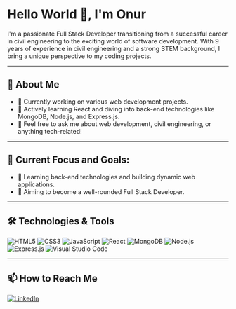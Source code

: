 # Hello World 👋, I'm Onur

I'm a passionate Full Stack Developer transitioning from a successful career in civil engineering to the exciting world of software development. With 9 years of experience in civil engineering and a strong STEM background, I bring a unique perspective to my coding projects.

---

## 🚀 About Me
- 🔭 Currently working on various web development projects.
- 🌱 Actively learning React and diving into back-end technologies like MongoDB, Node.js, and Express.js.
- 💬 Feel free to ask me about web development, civil engineering, or anything tech-related!

---

## 🌟 Current Focus and Goals:
- 🌱 Learning back-end technologies and building dynamic web applications.
- 🎯 Aiming to become a well-rounded Full Stack Developer.

---

## 🛠️ Technologies & Tools

![HTML5](https://img.shields.io/badge/-HTML5-E34F26?style=flat-square&logo=html5&logoColor=white)
![CSS3](https://img.shields.io/badge/-CSS3-1572B6?style=flat-square&logo=css3)
![JavaScript](https://img.shields.io/badge/-JavaScript-F7DF1E?style=flat-square&logo=javascript&logoColor=black)
![React](https://img.shields.io/badge/-React-61DAFB?style=flat-square&logo=react&logoColor=black)
![MongoDB](https://img.shields.io/badge/-MongoDB-47A248?style=flat-square&logo=mongodb&logoColor=white)
![Node.js](https://img.shields.io/badge/-Node.js-8CC84B?style=flat-square&logo=nodedotjs&logoColor=white)
![Express.js](https://img.shields.io/badge/-Express.js-404D59?style=flat-square)
![Visual Studio Code](https://img.shields.io/badge/-Visual%20Studio%20Code-007ACC?style=flat-square&logo=visual-studio-code&logoColor=white)

---

## 📫 How to Reach Me

[![LinkedIn](https://img.shields.io/badge/LinkedIn-Profile-blue?style=flat-square&logo=linkedin)](https://www.linkedin.com/in/onurerdinc)
